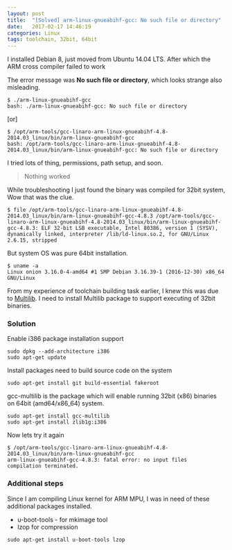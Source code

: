 ```yaml
---
layout: post
title:  "[Solved] arm-linux-gnueabihf-gcc: No such file or directory"
date:   2017-02-17 14:46:19
categories: Linux
tags: toolchain, 32bit, 64bit
---
```


I installed Debian 8, just moved from Ubuntu 14.04 LTS. After which the ARM cross compiler failed to work

The error message was **No such file or directory**, which looks strange also misleading.

```
$ ./arm-linux-gnueabihf-gcc
bash: ./arm-linux-gnueabihf-gcc: No such file or directory
```
[or]

```
$ /opt/arm-tools/gcc-linaro-arm-linux-gnueabihf-4.8-2014.03_linux/bin/arm-linux-gnueabihf-gcc
bash: /opt/arm-tools/gcc-linaro-arm-linux-gnueabihf-4.8-2014.03_linux/bin/arm-linux-gnueabihf-gcc: No such file or directory
```

I tried lots of thing, permissions, path setup, and soon.

> Nothing worked

While troubleshooting I just found the binary was compiled for 32bit system, Wow that was the clue.

```
$ file /opt/arm-tools/gcc-linaro-arm-linux-gnueabihf-4.8-2014.03_linux/bin/arm-linux-gnueabihf-gcc-4.8.3 /opt/arm-tools/gcc-linaro-arm-linux-gnueabihf-4.8-2014.03_linux/bin/arm-linux-gnueabihf-gcc-4.8.3: ELF 32-bit LSB executable, Intel 80386, version 1 (SYSV), dynamically linked, interpreter /lib/ld-linux.so.2, for GNU/Linux 2.6.15, stripped
```

But system OS was pure 64bit installation.

```
$ uname -a
Linux onion 3.16.0-4-amd64 #1 SMP Debian 3.16.39-1 (2016-12-30) x86_64 GNU/Linux
```

From my experience of toolchain building task earlier, I knew this was due to [Multilib](https://www.google.co.in/?q=multilib). I need to install Multilib package to support executing of 32bit binaries.

### Solution

Enable i386 package installation support

```
sudo dpkg --add-architecture i386
sudo apt-get update
```

Install packages need to build source code on the system

```
sudo apt-get install git build-essential fakeroot
```

gcc-multilib is the package which will enable running 32bit (x86) binaries on 64bit (amd64/x86_64) system.

```
sudo apt-get install gcc-multilib
sudo apt-get install zlib1g:i386
```

Now lets try it again

```
$ /opt/arm-tools/gcc-linaro-arm-linux-gnueabihf-4.8-2014.03_linux/bin/arm-linux-gnueabihf-gcc
arm-linux-gnueabihf-gcc-4.8.3: fatal error: no input files
compilation terminated.
```

### Additional steps

Since I am compiling Linux kernel for ARM MPU, I was in need of these additional packages installed.

* u-boot-tools - for mkimage tool
* lzop for compression

```
sudo apt-get install u-boot-tools lzop
```
